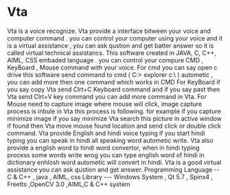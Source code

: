 # Vta
Vta is a voice recognize. Vta provide a interface bitween your voice and computer command . you can control your computer using your voice and it is a virtual assistance , you can ask qustion and get batter answer so it is called virtual technical assistancs.                                                                         This software created in JAVA, C, C++, AIML, CSS embaded language . you can control your compure CMD , KeyBoard , Mouse command with your voice. For cmd you can say open c drive this software send command to cmd ( C:> explorer c:\ ) autometic , you can add more then one command which works in CMD For KeyBoard if you say copy Vta send Clrt+C Keyboard command and if you say past then Vta send Clrt+V key command you can add more command in Vta. For Mouse need to capture  image where mouse will click, image capture process is inbule in Vta this process is following.  for example if you capture minimize image if you say minimize Vta search this picture in active window if found then Vta move mouse found location and send click or double click command.                                               Vta provide English and hindi voice typing if you start hindi typing  you can speak in hindi all speaking word autometic write. Vta also provide a english word to  hindi word convertor, when in hindi typing process some words write wrog you can type english word of hindi in dictionary enhlosh word autometic will convert in hindi. Vta is a good virtual assistance you can ask qustion and get answer. Programming Language -- C &amp; C++ , java , AIML, css   Library  --- Windows System , Qt 5.7 , Spinx4 , Freetts ,OpenCV 3.0 ,AIML,C &amp; C++ system
